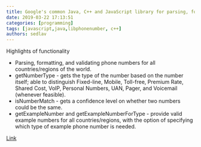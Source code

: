 ```yaml
---
title: Google's common Java, C++ and JavaScript library for parsing, formatting, and validating international phone numbers
date: 2019-03-22 17:13:51
categories: [programming]
tags: [javascript,java,libphonenumber, c++]
authors: sedlav
---
```

        
Highlights of functionality
- Parsing, formatting, and validating phone numbers for all countries/regions of the world.
- getNumberType - gets the type of the number based on the number itself; able to distinguish Fixed-line, Mobile, Toll-free, Premium Rate, Shared Cost, VoIP, Personal Numbers, UAN, Pager, and Voicemail (whenever feasible).
- isNumberMatch - gets a confidence level on whether two numbers could be the same.
- getExampleNumber and getExampleNumberForType - provide valid example numbers for all countries/regions, with the option of specifying which type of example phone number is needed.

[Link](https://github.com/googlei18n/libphonenumber)
